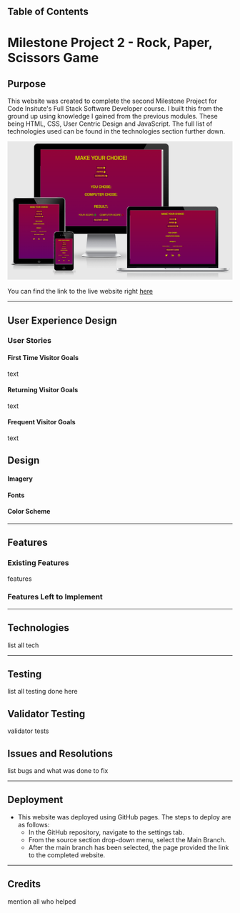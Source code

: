 ## Table of Contents

# Milestone Project 2 - Rock, Paper, Scissors Game
## Purpose
This website was created to complete the second Milestone Project for Code Insitute's Full Stack Software Developer course. I built this from the ground up using knowledge I gained from the previous modules. These being HTML, CSS, User Centric Design and JavaScript. The full list of technologies used can be found in the technologies section further down.

![Website Mock Up](assets/images/readme/website-mock-up.png)

You can find the link to the live website right [here](https://jrdnbrkfld.github.io/rock-paper-scissors/)

***

## User Experience Design

### User Stories
#### First Time Visitor Goals
text

#### Returning Visitor Goals
text

#### Frequent Visitor Goals
text

## Design
#### Imagery

#### Fonts

#### Color Scheme

*** 

## Features

### Existing Features

features

### Features Left to Implement

*** 

## Technologies

list all tech

***

## Testing

list all testing done here

## Validator Testing

validator tests

## Issues and Resolutions

list bugs and what was done to fix

***

## Deployment

* This website was deployed using GitHub pages. The steps to deploy are as follows:
    * In the GitHub repository, navigate to the settings tab.
    * From the source section drop-down menu, select the Main Branch.
    * After the main branch has been selected, the page provided the link to the completed website.

***

## Credits

mention all who helped